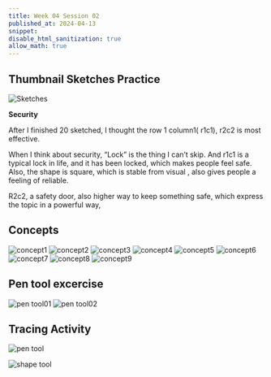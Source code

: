 ```yaml
---
title: Week 04 Session 02
published_at: 2024-04-13
snippet: 
disable_html_sanitization: true
allow_math: true
---
```


## Thumbnail Sketches Practice

![Sketches](/w04s01/20quick%20sketches.png)

**Security**

After I finished 20 sketched, I thought the row 1 column1( r1c1), r2c2 is most effective.

When I think about security, “Lock” is the thing I can’t skip. And r1c1 is a typical lock in life, and it has been locked, which makes people feel safe. Also, the shape is square, which is stable from visual , also gives people a feeling of reliable.

R2c2, a safety door, also higher way to keep something safe, which express the topic in a powerful way,



## Concepts

![concept1](/w04s02/concept1.png)
![concept2](/w04s02/concept2.png)
![concept3](/w04s02/concept3.png)
![concept4](/w04s02/concept4.png)
![concept5](/w04s02/concept5.png)
![concept6](/w04s02/concept6.png)
![concept7](/w04s02/concept7.png)
![concept8](/w04s02/concept8.png)
![concept9](/w04s02/concept9.png)


## Pen tool excercise

![pen tool01](/w04s02/pen%20tool%20exersise%20three.png)
![pen tool02](/w04s02/Pen%20tool%204.png)
## Tracing Activity

![pen tool](/w04s02/edhopper_lighthousehill%20[Recovered].png)




![shape tool](/w04s02/edhopper_earlysunday.png)
